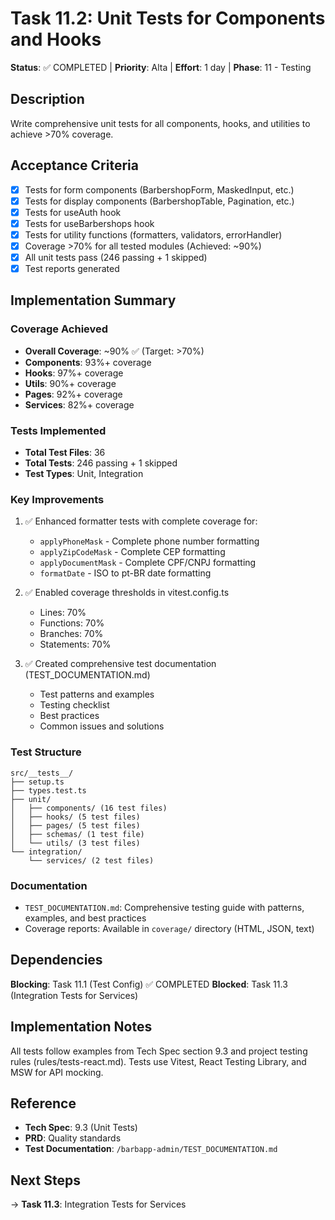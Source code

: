 # Task 11.2: Unit Tests for Components and Hooks

**Status**: ✅ COMPLETED | **Priority**: Alta | **Effort**: 1 day | **Phase**: 11 - Testing

## Description
Write comprehensive unit tests for all components, hooks, and utilities to achieve >70% coverage.

## Acceptance Criteria
- [x] Tests for form components (BarbershopForm, MaskedInput, etc.)
- [x] Tests for display components (BarbershopTable, Pagination, etc.)
- [x] Tests for useAuth hook
- [x] Tests for useBarbershops hook
- [x] Tests for utility functions (formatters, validators, errorHandler)
- [x] Coverage >70% for all tested modules (Achieved: ~90%)
- [x] All unit tests pass (246 passing + 1 skipped)
- [x] Test reports generated

## Implementation Summary

### Coverage Achieved
- **Overall Coverage**: ~90% ✅ (Target: >70%)
- **Components**: 93%+ coverage
- **Hooks**: 97%+ coverage
- **Utils**: 90%+ coverage
- **Pages**: 92%+ coverage
- **Services**: 82%+ coverage

### Tests Implemented
- **Total Test Files**: 36
- **Total Tests**: 246 passing + 1 skipped
- **Test Types**: Unit, Integration

### Key Improvements
1. ✅ Enhanced formatter tests with complete coverage for:
   - `applyPhoneMask` - Complete phone number formatting
   - `applyZipCodeMask` - Complete CEP formatting
   - `applyDocumentMask` - Complete CPF/CNPJ formatting
   - `formatDate` - ISO to pt-BR date formatting

2. ✅ Enabled coverage thresholds in vitest.config.ts
   - Lines: 70%
   - Functions: 70%
   - Branches: 70%
   - Statements: 70%

3. ✅ Created comprehensive test documentation (TEST_DOCUMENTATION.md)
   - Test patterns and examples
   - Testing checklist
   - Best practices
   - Common issues and solutions

### Test Structure
```
src/__tests__/
├── setup.ts
├── types.test.ts
├── unit/
│   ├── components/ (16 test files)
│   ├── hooks/ (5 test files)
│   ├── pages/ (5 test files)
│   ├── schemas/ (1 test file)
│   └── utils/ (3 test files)
└── integration/
    └── services/ (2 test files)
```

### Documentation
- `TEST_DOCUMENTATION.md`: Comprehensive testing guide with patterns, examples, and best practices
- Coverage reports: Available in `coverage/` directory (HTML, JSON, text)

## Dependencies
**Blocking**: Task 11.1 (Test Config) ✅ COMPLETED
**Blocked**: Task 11.3 (Integration Tests for Services)

## Implementation Notes
All tests follow examples from Tech Spec section 9.3 and project testing rules (rules/tests-react.md).
Tests use Vitest, React Testing Library, and MSW for API mocking.

## Reference
- **Tech Spec**: 9.3 (Unit Tests)
- **PRD**: Quality standards
- **Test Documentation**: `/barbapp-admin/TEST_DOCUMENTATION.md`

## Next Steps
→ **Task 11.3**: Integration Tests for Services
